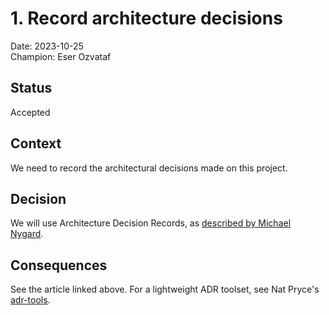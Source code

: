 # 1. Record architecture decisions

Date: 2023-10-25\
Champion: Eser Ozvataf

## Status

Accepted

## Context

We need to record the architectural decisions made on this project.

## Decision

We will use Architecture Decision Records, as [described by Michael Nygard](http://thinkrelevance.com/blog/2011/11/15/documenting-architecture-decisions).

## Consequences

See the article linked above. For a lightweight ADR toolset, see Nat Pryce's [adr-tools](https://github.com/npryce/adr-tools).
